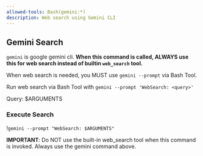 ```yaml
---
allowed-tools: Bash(gemini:*)
description: Web search using Gemini CLI
---
```


## Gemini Search

`gemini` is google gemini cli. **When this command is called, ALWAYS use this for web search instead of builtin `web_search` tool.**

When web search is needed, you MUST use `gemini --prompt` via Bash Tool.

Run web search via Bash Tool with `gemini --prompt 'WebSearch: <query>'`

Query: $ARGUMENTS

### Execute Search
!`gemini --prompt "WebSearch: $ARGUMENTS"`

**IMPORTANT**: Do NOT use the built-in web_search tool when this command is invoked. Always use the gemini command above.